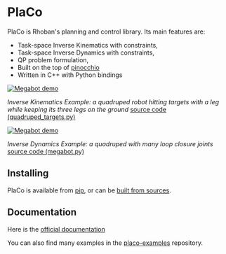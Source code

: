 # PlaCo

PlaCo is Rhoban's planning and control library.
Its main features are:

* Task-space Inverse Kinematics with constraints,
* Task-space Inverse Dynamics with constraints,
* QP problem formulation,
* Built on the top of [pinocchio](https://github.com/stack-of-tasks/pinocchio)
* Written in C++ with Python bindings

[![Megabot demo](https://github.com/Rhoban/placo-examples/blob/master/kinematics/videos/quadruped_targets.gif?raw=true)](https://github.com/Rhoban/placo-examples/blob/master/kinematics/videos/quadruped_targets.mp4?raw=true)

*Inverse Kinematics Example: a quadruped robot hitting targets with a leg while keeping its three legs on the ground*
[source code (quadruped_targets.py)](https://github.com/Rhoban/placo-examples/blob/master/kinematics/quadruped_targets.py)

[![Megabot demo](https://github.com/Rhoban/placo-examples/blob/master/dynamics/videos/megabot.gif?raw=true)](https://github.com/Rhoban/placo-examples/blob/master/dynamics/videos/megabot.mp4?raw=true)

*Inverse Dynamics Example: a quadruped with many loop closure joints*
[source code (megabot.py)](https://github.com/Rhoban/placo-examples/blob/master/dynamics/megabot.py)

## Installing

PlaCo is available from [pip](https://placo.readthedocs.io/en/latest/basics/installation_pip.html),
or can be [built from sources](https://placo.readthedocs.io/en/latest/basics/installation_source.html).

## Documentation

Here is the [official documentation](https://placo.readthedocs.io/en/latest/)

You can also find many examples in the [placo-examples](https://github.com/rhoban/placo-examples)
repository.